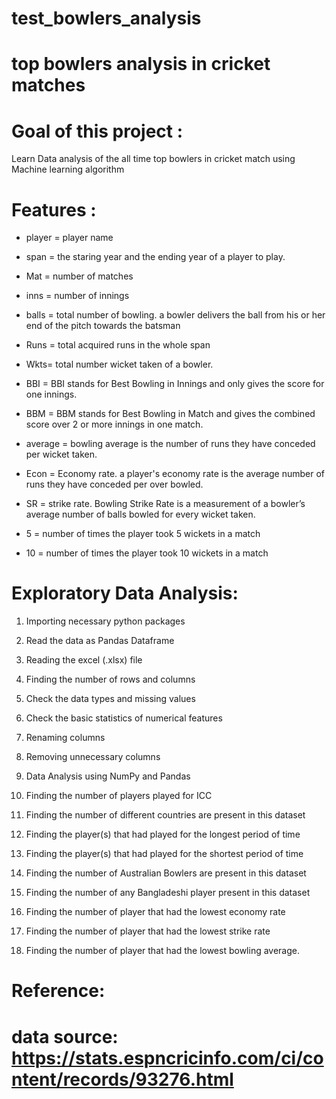# test_bowlers_analysis
# top bowlers analysis in cricket matches
# Goal of this project :
Learn Data analysis  of the all time top bowlers in cricket match using Machine learning algorithm

# Features : 

* player = player name

* span = the staring year and the ending year of a player to play.

* Mat = number of matches

* inns = number of innings

* balls = total number of bowling. a bowler delivers the ball from his or her end of the pitch towards the batsman

* Runs = total acquired runs in the whole span

* Wkts= total number wicket taken of a bowler.

* BBI = BBI stands for Best Bowling in Innings and only gives the score for one innings.

* BBM = BBM stands for Best Bowling in Match and gives the combined score over 2 or more innings in one match.

* average = bowling average is the number of runs they have conceded per wicket taken.

* Econ = Economy rate. a player's economy rate is the average number of runs they have conceded per over bowled.

* SR = strike rate. Bowling Strike Rate is a measurement of a bowler’s average number of balls bowled for every wicket taken.

* 5 = number of times the player took 5 wickets in a match

* 10 = number of times the player took 10 wickets in a match

# Exploratory Data Analysis:
1. Importing necessary python packages

2. Read the data as Pandas Dataframe

3. Reading the excel (.xlsx) file

4. Finding the number of rows and columns

5. Check the data types and missing values

6. Check the basic statistics of numerical features

8. Renaming columns

9. Removing unnecessary columns

10. Data Analysis using NumPy and Pandas

11. Finding the number of  players played for ICC

12. Finding the number of different countries are present in this dataset

13. Finding the player(s) that had played for the longest period of time

14. Finding the  player(s) that had played for the shortest period of time

15. Finding the number of  Australian Bowlers are present in this dataset

16. Finding the number of any Bangladeshi player present in this dataset

17. Finding the number of  player that had the lowest economy rate

18. Finding the number of  player that had the lowest strike rate

19. Finding the number of  player that had the lowest bowling average.

# Reference:

# data source: https://stats.espncricinfo.com/ci/content/records/93276.html
